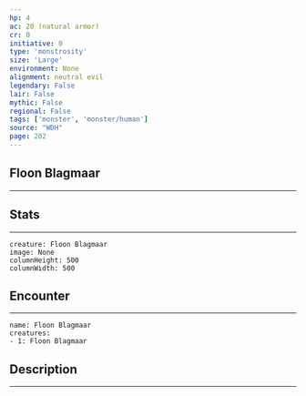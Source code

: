 ```yaml
---
hp: 4
ac: 20 (natural armor)
cr: 0
initiative: 0
type: 'monstrosity'    
size: 'Large'
environment: None
alignment: neutral evil
legendary: False
lair: False
mythic: False
regional: False
tags: ['monster', 'monster/human']
source: "WDH"
page: 202
---
```


## Floon Blagmaar
---



## Stats
---

```statblock
creature: Floon Blagmaar
image: None
columnHeight: 500
columnWidth: 500
```

## Encounter
---

```encounter-table
name: Floon Blagmaar
creatures:
- 1: Floon Blagmaar
```

## Description
---




